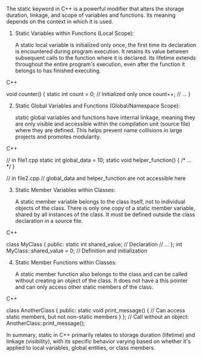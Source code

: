 
The static keyword in C++ is a powerful modifier that alters the storage duration, linkage, and scope of variables and functions. Its meaning depends on the context in which it is used.
1. Static Variables within Functions (Local Scope):

    A static local variable is initialized only once, the first time its declaration is encountered during program execution.
    It retains its value between subsequent calls to the function where it is declared.
    Its lifetime extends throughout the entire program's execution, even after the function it belongs to has finished executing. 

C++

void counter() {
    static int count = 0; // Initialized only once
    count++;
    // ...
}

2. Static Global Variables and Functions (Global/Namespace Scope):

    static global variables and functions have internal linkage, meaning they are only visible and accessible within the compilation unit (source file) where they are defined.
    This helps prevent name collisions in large projects and promotes modularity. 

C++

// in file1.cpp
static int global_data = 10;
static void helper_function() { /* ... */ }

// in file2.cpp
// global_data and helper_function are not accessible here

3. Static Member Variables within Classes:

    A static member variable belongs to the class itself, not to individual objects of the class.
    There is only one copy of a static member variable, shared by all instances of the class.
    It must be defined outside the class declaration in a source file. 

C++

class MyClass {
public:
    static int shared_value; // Declaration
    // ...
};
int MyClass::shared_value = 0; // Definition and initialization

4. Static Member Functions within Classes:

    A static member function also belongs to the class and can be called without creating an object of the class.
    It does not have a this pointer and can only access other static members of the class. 

C++

class AnotherClass {
public:
    static void print_message() {
        // Can access static members, but not non-static members
    }
};
// Call without an object:
AnotherClass::print_message();

In summary, static in C++ primarily relates to storage duration (lifetime) and linkage (visibility), with its specific behavior varying based on whether it's applied to local variables, global entities, or class members.
